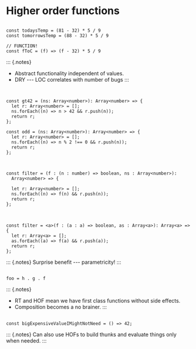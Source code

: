 # Higher order functions

##

```{.typescript}
const todaysTemp = (81 - 32) * 5 / 9
const tomorrowsTemp = (88 - 32) * 5 / 9

// FUNCTION!
const fToC = (f) => (f - 32) * 5 / 9
```

::: {.notes}
- Abstract functionality independent of values.
- DRY --- LOC correlates with number of bugs
:::

##

<pre class="typescript"><code data-trim data-noescape>
<span class="fragment fade-out" data-fragment-index="1">const gt42 = (ns: Array&lt;number&gt;): Array&lt;number&gt; => {
  let r: Array&lt;number&gt; = [];
  ns.forEach((n) => </span>n > 42<span class="fragment fade-out" data-fragment-index="1"> && r.push(n));
  return r;
};</span>

<span class="fragment fade-out" data-fragment-index="1">const odd = (ns: Array&lt;number&gt;): Array&lt;number&gt; => {
  let r: Array&lt;number&gt; = [];
  ns.forEach((n) => </span>n % 2 !== 0<span class="fragment fade-out" data-fragment-index="1"> && r.push(n));
  return r;
};
</span></code></pre>

##

<pre class="ts"><code data-trim data-noescape>
const filter = (f : (n : number) => boolean, ns : Array&lt;number&gt;):
  Array&lt;number&gt; => {

  let r: Array&lt;number&gt; = [];
  ns.forEach((n) => f(n) && r.push(n));
  return r;
};
</code></pre>

##

<pre class="ts"><code data-trim data-noescape>
const filter = &lt;a&gt;(f : (a : a) => boolean, as : Array&lt;a&gt;): Array&lt;a&gt; => {
  let r: Array&lt;a&gt; = [];
  as.forEach((a) => f(a) && r.push(a));
  return r;
};
</code></pre>

::: {.notes}
Surprise benefit --- parametricity!
:::

##

```{.haskell}
foo = h . g . f
```

::: {.notes}
- RT and HOF mean we have first class functions without side effects.
- Composition becomes a no brainer.
:::

##

``` {.ts}
const bigExpensiveValueIMightNotNeed = () => 42;
```

::: {.notes}
Can also use HOFs to build thunks and evaluate things only when needed.
:::
